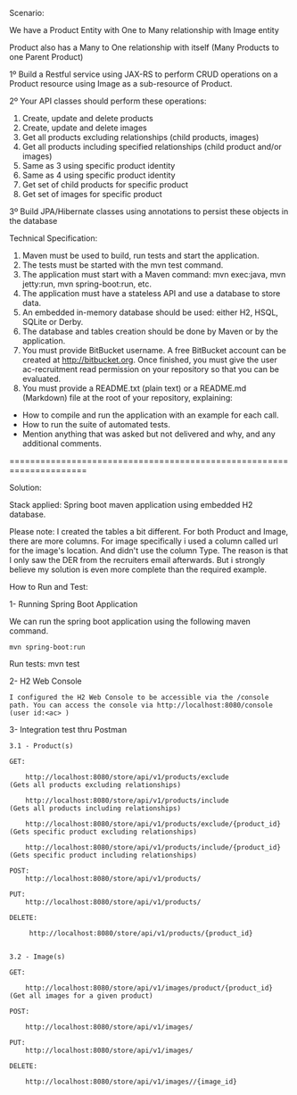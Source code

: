 Scenario:

We have a Product Entity with One to Many relationship with Image entity

Product also has a Many to One relationship with itself (Many Products to one Parent Product)

1º Build a Restful service using JAX-RS to perform CRUD operations on a Product resource using Image as a sub-resource of Product.

2º Your API classes should perform these operations:

1) Create, update and delete products
2) Create, update and delete images
3) Get all products excluding relationships (child products, images)
4) Get all products including specified relationships (child product and/or images)
5) Same as 3 using specific product identity
6) Same as 4 using specific product identity
7) Get set of child products for specific product
8) Get set of images for specific product


3º Build JPA/Hibernate classes using annotations to persist these objects in the database

Technical Specification:

1) Maven must be used to build, run tests and start the application.
2) The tests must be started with the mvn test command.
3) The application must start with a Maven command: mvn exec:java, mvn jetty:run, mvn spring-boot:run, etc.
4) The application must have a stateless API and use a database to store data.
5) An embedded in-memory database should be used: either H2, HSQL, SQLite or Derby.
6) The database and tables creation should be done by Maven or by the application.
7) You must provide BitBucket username. A free BitBucket account can be created at http://bitbucket.org. Once finished, you must give the user ac-recruitment read permission on your repository so that you can be evaluated.
8) You must provide a README.txt (plain text) or a README.md (Markdown) file at the root of your repository, explaining:
- How to compile and run the application with an example for each call.
- How to run the suite of automated tests.
- Mention anything that was asked but not delivered and why, and any additional comments.

=====================================================================

Solution:

Stack applied: Spring boot maven application using embedded H2 database.

Please note:
        I created the tables a bit different. For both Product and Image, there are more columns. For image specifically i used a column called url for the image's location.
        And didn't use the column Type. The reason is that I only saw the DER from the recruiters email afterwards. But i strongly believe my solution is even more complete than
        the required example.



How to Run and Test:


1- Running Spring Boot Application

We can run the spring boot application using the following maven command.

    mvn spring-boot:run

Run tests:
    mvn test


2- H2 Web Console

    I configured the H2 Web Console to be accessible via the /console path. You can access the console via http://localhost:8080/console  (user id:<ac> )

3- Integration test thru Postman

    3.1 - Product(s)

    GET:

        http://localhost:8080/store/api/v1/products/exclude                     (Gets all products excluding relationships)

        http://localhost:8080/store/api/v1/products/include                     (Gets all products including relationships)

        http://localhost:8080/store/api/v1/products/exclude/{product_id}        (Gets specific product excluding relationships)

        http://localhost:8080/store/api/v1/products/include/{product_id}        (Gets specific product including relationships)

    POST:
        http://localhost:8080/store/api/v1/products/

    PUT:
        http://localhost:8080/store/api/v1/products/

    DELETE:

         http://localhost:8080/store/api/v1/products/{product_id}


    3.2 - Image(s)

    GET:

        http://localhost:8080/store/api/v1/images/product/{product_id}          (Get all images for a given product)

    POST:

        http://localhost:8080/store/api/v1/images/

    PUT:
        http://localhost:8080/store/api/v1/images/

    DELETE:

        http://localhost:8080/store/api/v1/images//{image_id}

